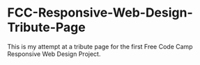 # FCC-Responsive-Web-Design-Tribute-Page

This is my attempt at a tribute page for the first Free Code Camp Responsive Web Design Project.
